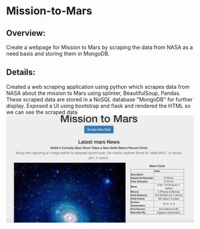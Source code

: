 # Mission-to-Mars

## Overview:
   
   Create a webpage for Mission to Mars by scraping the data from NASA as a need basis and storing them in MongoDB. 
   
## Details:

   Created a web scraping application using python which scrapes data from NASA about the mission to Mars using splinter, BeautifulSoup, Pandas. These scraped data are stored in a NoSQL database "MongoDB" for further display. Exposed a UI using bootstrap and flask and rendered the HTML so we can see the scraped data ![Mission to Mars](images/Mission_to_Mars.png)
   
   
